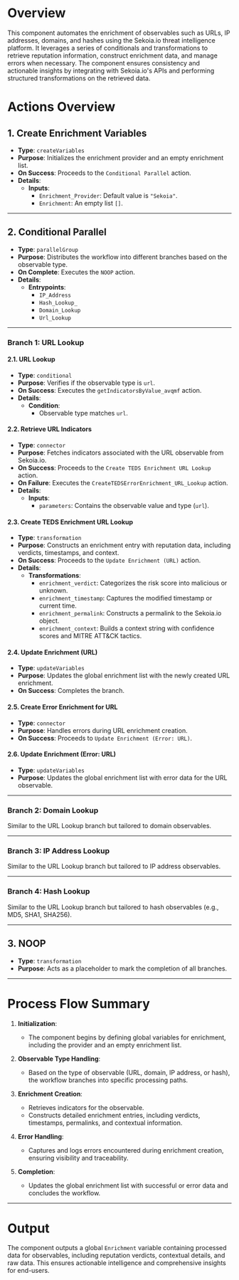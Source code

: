 # Overview

This component automates the enrichment of observables such as URLs, IP addresses, domains, and hashes using the Sekoia.io threat intelligence platform. It leverages a series of conditionals and transformations to retrieve reputation information, construct enrichment data, and manage errors when necessary. The component ensures consistency and actionable insights by integrating with Sekoia.io's APIs and performing structured transformations on the retrieved data.

# Actions Overview

## 1. Create Enrichment Variables
- **Type**: `createVariables`
- **Purpose**: Initializes the enrichment provider and an empty enrichment list.
- **On Success**: Proceeds to the `Conditional Parallel` action.
- **Details**:
  - **Inputs**:
    - `Enrichment_Provider`: Default value is `"Sekoia"`.
    - `Enrichment`: An empty list `[]`.

---

## 2. Conditional Parallel
- **Type**: `parallelGroup`
- **Purpose**: Distributes the workflow into different branches based on the observable type.
- **On Complete**: Executes the `NOOP` action.
- **Details**:
  - **Entrypoints**:
    - `IP_Address`
    - `Hash_Lookup_`
    - `Domain_Lookup`
    - `Url_Lookup`

---

### Branch 1: URL Lookup
#### 2.1. URL Lookup
- **Type**: `conditional`
- **Purpose**: Verifies if the observable type is `url`.
- **On Success**: Executes the `getIndicatorsByValue_avqmf` action.
- **Details**:
  - **Condition**:
    - Observable type matches `url`.

#### 2.2. Retrieve URL Indicators
- **Type**: `connector`
- **Purpose**: Fetches indicators associated with the URL observable from Sekoia.io.
- **On Success**: Proceeds to the `Create TEDS Enrichment URL Lookup` action.
- **On Failure**: Executes the `CreateTEDSErrorEnrichment_URL_Lookup` action.
- **Details**:
  - **Inputs**:
    - `parameters`: Contains the observable value and type (`url`).

#### 2.3. Create TEDS Enrichment URL Lookup
- **Type**: `transformation`
- **Purpose**: Constructs an enrichment entry with reputation data, including verdicts, timestamps, and context.
- **On Success**: Proceeds to the `Update Enrichment (URL)` action.
- **Details**:
  - **Transformations**:
    - `enrichment_verdict`: Categorizes the risk score into malicious or unknown.
    - `enrichment_timestamp`: Captures the modified timestamp or current time.
    - `enrichment_permalink`: Constructs a permalink to the Sekoia.io object.
    - `enrichment_context`: Builds a context string with confidence scores and MITRE ATT&CK tactics.

#### 2.4. Update Enrichment (URL)
- **Type**: `updateVariables`
- **Purpose**: Updates the global enrichment list with the newly created URL enrichment.
- **On Success**: Completes the branch.

#### 2.5. Create Error Enrichment for URL
- **Type**: `connector`
- **Purpose**: Handles errors during URL enrichment creation.
- **On Success**: Proceeds to `Update Enrichment (Error: URL)`.

#### 2.6. Update Enrichment (Error: URL)
- **Type**: `updateVariables`
- **Purpose**: Updates the global enrichment list with error data for the URL observable.

---

### Branch 2: Domain Lookup
Similar to the URL Lookup branch but tailored to domain observables.

---

### Branch 3: IP Address Lookup
Similar to the URL Lookup branch but tailored to IP address observables.

---

### Branch 4: Hash Lookup
Similar to the URL Lookup branch but tailored to hash observables (e.g., MD5, SHA1, SHA256).

---

## 3. NOOP
- **Type**: `transformation`
- **Purpose**: Acts as a placeholder to mark the completion of all branches.

---

# Process Flow Summary

1. **Initialization**:
   - The component begins by defining global variables for enrichment, including the provider and an empty enrichment list.

2. **Observable Type Handling**:
   - Based on the type of observable (URL, domain, IP address, or hash), the workflow branches into specific processing paths.

3. **Enrichment Creation**:
   - Retrieves indicators for the observable.
   - Constructs detailed enrichment entries, including verdicts, timestamps, permalinks, and contextual information.

4. **Error Handling**:
   - Captures and logs errors encountered during enrichment creation, ensuring visibility and traceability.

5. **Completion**:
   - Updates the global enrichment list with successful or error data and concludes the workflow.

---

# Output

The component outputs a global `Enrichment` variable containing processed data for observables, including reputation verdicts, contextual details, and raw data. This ensures actionable intelligence and comprehensive insights for end-users.